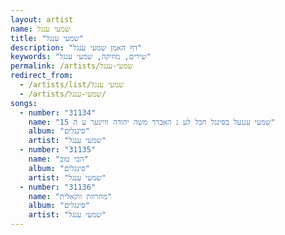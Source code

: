 ```yaml
---
layout: artist
name: שמעי ענגל
title: "שמעי ענגל"
description: "דף האמן שמעי ענגל"
keywords: "שירים, מוזיקה, שמעי ענגל"
permalink: /artists/שמעי-ענגל
redirect_from:
  - /artists/list/שמעי ענגל
  - /artists/שמעי-ענגל/
songs:
  - number: "31134"
    name: "15 שמעי ענגעל בסינגל חבל לע נ האברך משה יהודה וויינער ע ה"
    album: "סינגלים"
    artist: "שמעי ענגל"
  - number: "31135"
    name: "הכי טוב"
    album: "סינגלים"
    artist: "שמעי ענגל"
  - number: "31136"
    name: "מחרוזת ווקאלית"
    album: "סינגלים"
    artist: "שמעי ענגל"
---
```

